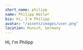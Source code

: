 ```yaml
---
short_name: philipp
name: Philipp Weiler
bio: Hi, I'm Philipp
avatar: "/assets/images/user.png"
location: Munich, Germany
---
```

Hi, I'm Philipp